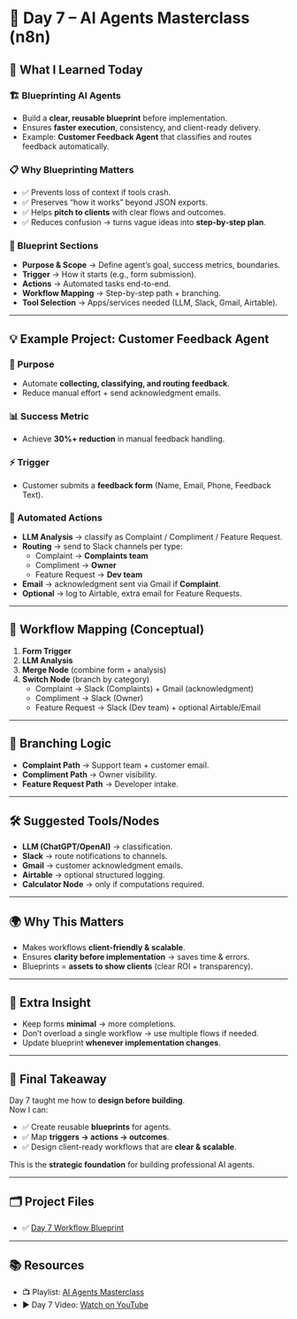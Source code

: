 # 🚀 Day 7 – AI Agents Masterclass (n8n)

## 📌 What I Learned Today

### 🏗️ Blueprinting AI Agents
- Build a **clear, reusable blueprint** before implementation.  
- Ensures **faster execution**, consistency, and client-ready delivery.  
- Example: **Customer Feedback Agent** that classifies and routes feedback automatically.

### 📋 Why Blueprinting Matters
- ✅ Prevents loss of context if tools crash.  
- ✅ Preserves “how it works” beyond JSON exports.  
- ✅ Helps **pitch to clients** with clear flows and outcomes.  
- ✅ Reduces confusion → turns vague ideas into **step-by-step plan**.  

### 🧩 Blueprint Sections
- **Purpose & Scope** → Define agent’s goal, success metrics, boundaries.  
- **Trigger** → How it starts (e.g., form submission).  
- **Actions** → Automated tasks end-to-end.  
- **Workflow Mapping** → Step-by-step path + branching.  
- **Tool Selection** → Apps/services needed (LLM, Slack, Gmail, Airtable).  

---

## 💡 Example Project: Customer Feedback Agent

### 🎯 Purpose
- Automate **collecting, classifying, and routing feedback**.  
- Reduce manual effort + send acknowledgment emails.  

### 📊 Success Metric
- Achieve **30%+ reduction** in manual feedback handling.  

### ⚡ Trigger
- Customer submits a **feedback form** (Name, Email, Phone, Feedback Text).  

### 🤖 Automated Actions
- **LLM Analysis** → classify as Complaint / Compliment / Feature Request.  
- **Routing** → send to Slack channels per type:  
  - Complaint → **Complaints team**  
  - Compliment → **Owner**  
  - Feature Request → **Dev team**  
- **Email** → acknowledgment sent via Gmail if **Complaint**.  
- **Optional** → log to Airtable, extra email for Feature Requests.  

---

## 🔀 Workflow Mapping (Conceptual)
1. **Form Trigger**  
2. **LLM Analysis**  
3. **Merge Node** (combine form + analysis)  
4. **Switch Node** (branch by category)  
   - Complaint → Slack (Complaints) + Gmail (acknowledgment)  
   - Compliment → Slack (Owner)  
   - Feature Request → Slack (Dev team) + optional Airtable/Email  

---

## 🌿 Branching Logic
- **Complaint Path** → Support team + customer email.  
- **Compliment Path** → Owner visibility.  
- **Feature Request Path** → Developer intake.  

---

## 🛠️ Suggested Tools/Nodes
- **LLM (ChatGPT/OpenAI)** → classification.  
- **Slack** → route notifications to channels.  
- **Gmail** → customer acknowledgment emails.  
- **Airtable** → optional structured logging.  
- **Calculator Node** → only if computations required.  

---

## 🌍 Why This Matters
- Makes workflows **client-friendly & scalable**.  
- Ensures **clarity before implementation** → saves time & errors.  
- Blueprints = **assets to show clients** (clear ROI + transparency).  

---

## 🚀 Extra Insight
- Keep forms **minimal** → more completions.  
- Don’t overload a single workflow → use multiple flows if needed.  
- Update blueprint **whenever implementation changes**.  

---

## 📝 Final Takeaway
Day 7 taught me how to **design before building**.  
Now I can:  
- ✅ Create reusable **blueprints** for agents.  
- ✅ Map **triggers → actions → outcomes**.  
- ✅ Design client-ready workflows that are **clear & scalable**.  

This is the **strategic foundation** for building professional AI agents.  

---

## 🗂 Project Files
- ✅ [Day 7 Workflow Blueprint](./Blueprint%20-%20Workflows.pdf)  

---

## 📚 Resources
- 📺 Playlist: [AI Agents Masterclass](https://youtube.com/playlist?list=PLwdhOAfEpxTaHqf_o0waIy-EPz0PWEvFh&si=HSsddNRfe0A2H95J)  
- ▶️ Day 7 Video: [Watch on YouTube](https://youtu.be/fILw8-MYrvA?si=rbDchsgzBFtW3zQZ)  








